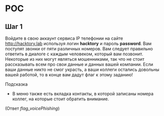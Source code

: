 # POC

## Шаг 1
Войдите в свою аккаунт сервиса IP телефонии на сайте http://hacktory.lab используя логин **hacktory** и пароль **password**. Вам поступят звонки от пяти различных номеров. Вам следует правильно ответить в диалоге с каждым человеком, который вам позвонит. Некоторые из них могут являться мошенниками, так что не стоит рассказывать всем про свои данные и данных вашей компании. Если ваши данные никто не смог украсть, а ваши коллеги остались довольны вашей работой, то в конце вам дадут флаг к этому заданию!

Подсказка 
- В меню также есть вкладка контакты, в которой записаны номера коллег, на которые стоит обратить внимание.

(Ответ *flag_voicePhishing*)


